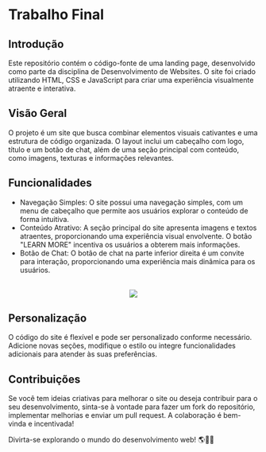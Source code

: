 # Trabalho Final 

## Introdução

Este repositório contém o código-fonte de uma landing page, desenvolvido como parte da disciplina de Desenvolvimento de Websites. O site foi criado utilizando HTML, CSS e JavaScript para criar uma experiência visualmente atraente e interativa.

## Visão Geral

O projeto é um site que busca combinar elementos visuais cativantes e uma estrutura de código organizada. O layout inclui um cabeçalho com logo, título e um botão de chat, além de uma seção principal com conteúdo, como imagens, texturas e informações relevantes.

## Funcionalidades

- Navegação Simples: O site possui uma navegação simples, com um menu de cabeçalho que permite aos usuários explorar o conteúdo de forma intuitiva.
- Conteúdo Atrativo: A seção principal do site apresenta imagens e textos atraentes, proporcionando uma experiência visual envolvente. O botão "LEARN MORE" incentiva os usuários a obterem mais informações.
- Botão de Chat: O botão de chat na parte inferior direita é um convite para interação, proporcionando uma experiência mais dinâmica para os usuários.

<div align="center">
  <br><img src="https://github.com/user-attachments/assets/604952b3-0858-42e0-a890-1fab5617b882" aling=center>
</div>

## Personalização

O código do site é flexível e pode ser personalizado conforme necessário. Adicione novas seções, modifique o estilo ou integre funcionalidades adicionais para atender às suas preferências.

## Contribuições

Se você tem ideias criativas para melhorar o site ou deseja contribuir para o seu desenvolvimento, sinta-se à vontade para fazer um fork do repositório, implementar melhorias e enviar um pull request. A colaboração é bem-vinda e incentivada!

Divirta-se explorando o mundo do desenvolvimento web! 🌎🧑‍💻
